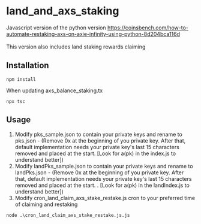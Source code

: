 # land_and_axs_staking

Javascript version of the python version https://coinsbench.com/how-to-automate-restaking-axs-on-axie-infinity-using-python-8d204bca116d
<br/><br/>
This version also includes land staking rewards claiming


## Installation
```
npm install
```
When updating axs_balance_staking.tx
```
npx tsc
```
## Usage
1. Modify pks_sample.json to contain your private keys and rename to pks.json - (Remove 0x at the beginning of you private key. After that, default implementation needs your private key's last 15 characters removed and placed at the start. [Look for a(pk) in the index.js to understand better])
2. Modify landPks_sample.json to contain your private keys and rename to landPks.json - (Remove 0x at the beginning of you private key. After that, default implementation needs your private key's last 15 characters removed and placed at the start. . [Look for a(pk) in the landIndex.js to understand better])
3. Modify cron_land_claim_axs_stake_restake.js cron to your preferred time of claiming and restaking
```
node .\cron_land_claim_axs_stake_restake.js.js
```

